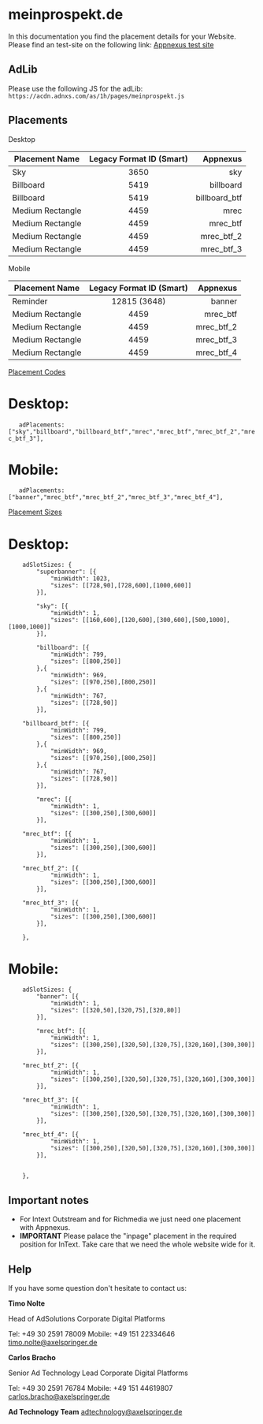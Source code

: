 # meinprospekt.de

In this documentation you find the placement details for your Website.  Please find an test-site on the following link:    [Appnexus test site](https://adtechnology.mediaimpact.de/test-appnexus/)

## AdLib

Please use the following JS for the adLib: ```https://acdn.adnxs.com/as/1h/pages/meinprospekt.js```


## Placements

 Desktop

| Placement Name|Legacy Format ID (Smart)|Appnexus|
| ------------- |:-------------:| -----:|
|Sky|3650|sky|
|Billboard|5419|billboard|
|Billboard|5419|billboard_btf|
|Medium Rectangle|4459|mrec|
|Medium Rectangle|4459|mrec_btf|
|Medium Rectangle|4459|mrec_btf_2|
|Medium Rectangle|4459|mrec_btf_3|

 Mobile


| Placement Name|Legacy Format ID (Smart)|Appnexus|
| ------------- |:-------------:| -----:|
|Reminder|12815 (3648)|banner|
|Medium Rectangle|4459|mrec_btf|
|Medium Rectangle|4459|mrec_btf_2|
|Medium Rectangle|4459|mrec_btf_3|
|Medium Rectangle|4459|mrec_btf_4|


 [Placement Codes](https://github.com/CDPAdSolution/adSolution-Reference/blob/master/publisher-display-reference.md#3-define-the-ad-placements-for-the-website)

# Desktop:

`	adPlacements: ["sky","billboard","billboard_btf","mrec","mrec_btf","mrec_btf_2","mrec_btf_3"],`

# Mobile:

`	adPlacements: ["banner","mrec_btf","mrec_btf_2","mrec_btf_3","mrec_btf_4"],`

 [Placement Sizes](https://github.com/CDPAdSolution/adSolution-Reference/blob/master/publisher-display-reference.md#4-define-the-sizes-for-every-ad-placement)

# Desktop:

```
	adSlotSizes: {
		"superbanner": [{
			"minWidth": 1023,
			"sizes": [[728,90],[728,600],[1000,600]]
		}],
     
		"sky": [{
			"minWidth": 1,
			"sizes": [[160,600],[120,600],[300,600],[500,1000],[1000,1000]]
		}],
     
		"billboard": [{
			"minWidth": 799,
			"sizes": [[800,250]]
		},{
			"minWidth": 969,
			"sizes": [[970,250],[800,250]]
		},{
			"minWidth": 767,
			"sizes": [[728,90]]			
		}],
    
    "billboard_btf": [{
			"minWidth": 799,
			"sizes": [[800,250]]
		},{
			"minWidth": 969,
			"sizes": [[970,250],[800,250]]
		},{
			"minWidth": 767,
			"sizes": [[728,90]]			
		}],
    
		"mrec": [{
			"minWidth": 1,
			"sizes": [[300,250],[300,600]]
		}],
    
    "mrec_btf": [{
			"minWidth": 1,
			"sizes": [[300,250],[300,600]]
		}],
    
    "mrec_btf_2": [{
			"minWidth": 1,
			"sizes": [[300,250],[300,600]]
		}],
    
    "mrec_btf_3": [{
			"minWidth": 1,
			"sizes": [[300,250],[300,600]]
		}],
		
	},
```

# Mobile:

```
	adSlotSizes: {
		"banner": [{
			"minWidth": 1,
			"sizes": [[320,50],[320,75],[320,80]]
		}],
     
		"mrec_btf": [{
			"minWidth": 1,
			"sizes": [[300,250],[320,50],[320,75],[320,160],[300,300]]
		}],    
		
    "mrec_btf_2": [{
			"minWidth": 1,
			"sizes": [[300,250],[320,50],[320,75],[320,160],[300,300]]
		}],    
		
    "mrec_btf_3": [{
			"minWidth": 1,
			"sizes": [[300,250],[320,50],[320,75],[320,160],[300,300]]
		}],    
		
    "mrec_btf_4": [{
			"minWidth": 1,
			"sizes": [[300,250],[320,50],[320,75],[320,160],[300,300]]
		}],    
		
    
	},
```

## Important notes

- For Intext Outstream and for Richmedia we just need one placement with Appnexus.
- __IMPORTANT__ Please palace the "inpage" placement in the required position for InText. Take care that we need the whole website wide for it.

## Help

If you have some question don't hesitate to contact us:


__Timo Nolte__
 
  Head of AdSolutions
  Corporate Digital Platforms

  Tel: +49 30 2591 78009
  Mobile: +49 151 22334646 
  timo.nolte@axelspringer.de


__Carlos Bracho__
 
  Senior Ad Technology Lead 
  Corporate Digital Platforms
  
  Tel: +49 30 2591 76784
  Mobile: +49 151 44619807 
  carlos.bracho@axelspringer.de

__Ad Technology Team__
  adtechnology@axelspringer.de
  
